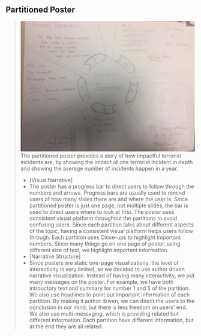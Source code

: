 ## Partitioned Poster
> ![partitioned_poster](imgs/partitioned_poster.jpg)
The partitioned poster provides a story of how impactful terrorist incidents are, by showing the impact of one terrorist incident in depth and showing the average number of incidents happen in a year.   
> - [Visual Narrative]  
> - The poster has a progress bar to direct users to follow through the numbers and arrows. Progress bars are usually used to remind users of how many slides there are and where the user is. Since partitioned poster is just one page, not multiple slides, the bar is used to direct users where to look at first. The poster uses consistent visual platform throughout the partitions to avoid confusing users. Since each partition talks about different aspects of the topic, having a consistent visual platform helps users follow through. Each partition uses Close-ups to highlight important numbers. Since many things go on one page of poster, using different size of text, we highlight important information.   
> - [Narrative Structure]  
> - Since posters are static one-page visualizations, the level of interactivity is very limited, so we decided to use author driven narrative visualization. Instead of having many interactivity, we put many messages on the poster. For example, we have both introuctory text and summary for number 1 and 5 of the partition. We also use headlines to point out important information of each partition. By making it author driven, we can direct the users to the conclusion in our mind, but there is less freedom on users' end. We also use multi-messaging, which is providing related but different information. Each partition have different information, but at the end they are all related.  